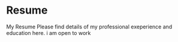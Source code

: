 # Resume
My Resume 
Please find details of my professional exeperience and education here.
i am open to work
